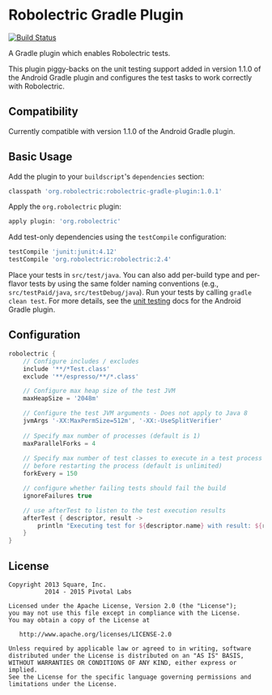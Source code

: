 # Robolectric Gradle Plugin

[![Build Status](https://secure.travis-ci.org/robolectric/robolectric-gradle-plugin.png?branch=master)](http://travis-ci.org/robolectric/robolectric-gradle-plugin)

A Gradle plugin which enables Robolectric tests.

This plugin piggy-backs on the unit testing support added in version 1.1.0 of the Android Gradle plugin and configures the test tasks to work correctly with Robolectric.

## Compatibility

Currently compatible with version 1.1.0 of the Android Gradle plugin.

## Basic Usage

Add the plugin to your `buildscript`'s `dependencies` section:

```groovy
classpath 'org.robolectric:robolectric-gradle-plugin:1.0.1'
```

Apply the `org.robolectric` plugin:

```groovy
apply plugin: 'org.robolectric'
```

Add test-only dependencies using the `testCompile` configuration:

```groovy
testCompile 'junit:junit:4.12'
testCompile 'org.robolectric:robolectric:2.4'
```

Place your tests in `src/test/java`. You can also add per-build type and per-flavor tests by using the same folder naming conventions (e.g., `src/testPaid/java`, `src/testDebug/java`). Run your tests by calling `gradle clean test`. For more details, see the [unit testing](http://tools.android.com/tech-docs/unit-testing-support) docs for the Android Gradle plugin.

## Configuration

```groovy
robolectric {
    // Configure includes / excludes
    include '**/*Test.class'
    exclude '**/espresso/**/*.class'

    // Configure max heap size of the test JVM
    maxHeapSize = '2048m'

    // Configure the test JVM arguments - Does not apply to Java 8
    jvmArgs '-XX:MaxPermSize=512m', '-XX:-UseSplitVerifier'
    
    // Specify max number of processes (default is 1)
    maxParallelForks = 4
    
    // Specify max number of test classes to execute in a test process
    // before restarting the process (default is unlimited)
    forkEvery = 150

    // configure whether failing tests should fail the build
    ignoreFailures true

    // use afterTest to listen to the test execution results
    afterTest { descriptor, result ->
        println "Executing test for ${descriptor.name} with result: ${result.resultType}"
    }
}
```

## License

    Copyright 2013 Square, Inc.
              2014 - 2015 Pivotal Labs

    Licensed under the Apache License, Version 2.0 (the "License");
    you may not use this file except in compliance with the License.
    You may obtain a copy of the License at

       http://www.apache.org/licenses/LICENSE-2.0

    Unless required by applicable law or agreed to in writing, software
    distributed under the License is distributed on an "AS IS" BASIS,
    WITHOUT WARRANTIES OR CONDITIONS OF ANY KIND, either express or implied.
    See the License for the specific language governing permissions and
    limitations under the License.

